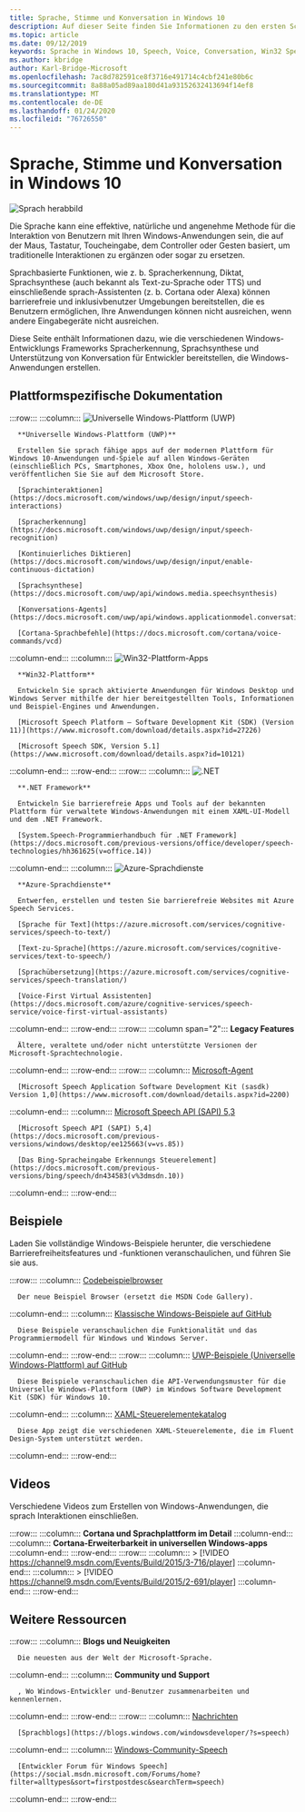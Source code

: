 ```yaml
---
title: Sprache, Stimme und Konversation in Windows 10
description: Auf dieser Seite finden Sie Informationen zu den ersten Schritten bei der Entwicklung von sprachfähigen Windows-apps.
ms.topic: article
ms.date: 09/12/2019
keywords: Sprache in Windows 10, Speech, Voice, Conversation, Win32 Speech apps, UWP Speech apps, WPF Speech apps, WinForms Speech apps
ms.author: kbridge
author: Karl-Bridge-Microsoft
ms.openlocfilehash: 7ac8d782591ce8f3716e491714c4cbf241e80b6c
ms.sourcegitcommit: 8a88a05ad89aa180d41a93152632413694f14ef8
ms.translationtype: MT
ms.contentlocale: de-DE
ms.lasthandoff: 01/24/2020
ms.locfileid: "76726550"
---
```

# <a name="speech-voice-and-conversation-in-windows-10"></a>Sprache, Stimme und Konversation in Windows 10

![Sprach herabbild](images/hero-speech-composite-small.png)

Die Sprache kann eine effektive, natürliche und angenehme Methode für die Interaktion von Benutzern mit Ihren Windows-Anwendungen sein, die auf der Maus, Tastatur, Toucheingabe, dem Controller oder Gesten basiert, um traditionelle Interaktionen zu ergänzen oder sogar zu ersetzen.

Sprachbasierte Funktionen, wie z. b. Spracherkennung, Diktat, Sprachsynthese (auch bekannt als Text-zu-Sprache oder TTS) und einschließende sprach-Assistenten (z. b. Cortana oder Alexa) können barrierefreie und inklusivbenutzer Umgebungen bereitstellen, die es Benutzern ermöglichen, Ihre Anwendungen können nicht ausreichen, wenn andere Eingabegeräte nicht ausreichen.

Diese Seite enthält Informationen dazu, wie die verschiedenen Windows-Entwicklungs Frameworks Spracherkennung, Sprachsynthese und Unterstützung von Konversation für Entwickler bereitstellen, die Windows-Anwendungen erstellen.

## <a name="platform-specific-documentation"></a>Plattformspezifische Dokumentation

:::row:::
   :::column:::
      ![Universelle Windows-Plattform (UWP)](images/platform-uwp.png)

      **Universelle Windows-Plattform (UWP)**

      Erstellen Sie sprach fähige apps auf der modernen Plattform für Windows 10-Anwendungen und-Spiele auf allen Windows-Geräten (einschließlich PCs, Smartphones, Xbox One, hololens usw.), und veröffentlichen Sie Sie auf dem Microsoft Store.

      [Sprachinteraktionen](https://docs.microsoft.com/windows/uwp/design/input/speech-interactions)

      [Spracherkennung](https://docs.microsoft.com/windows/uwp/design/input/speech-recognition)

      [Kontinuierliches Diktieren](https://docs.microsoft.com/windows/uwp/design/input/enable-continuous-dictation)

      [Sprachsynthese](https://docs.microsoft.com/uwp/api/windows.media.speechsynthesis)

      [Konversations-Agents](https://docs.microsoft.com/uwp/api/windows.applicationmodel.conversationalagent)

      [Cortana-Sprachbefehle](https://docs.microsoft.com/cortana/voice-commands/vcd)
   :::column-end:::
   :::column:::
      ![Win32-Plattform-Apps](images/platform-win32.png)

      **Win32-Plattform**

      Entwickeln Sie sprach aktivierte Anwendungen für Windows Desktop und Windows Server mithilfe der hier bereitgestellten Tools, Informationen und Beispiel-Engines und Anwendungen.

      [Microsoft Speech Platform – Software Development Kit (SDK) (Version 11)](https://www.microsoft.com/download/details.aspx?id=27226)
      
      [Microsoft Speech SDK, Version 5.1](https://www.microsoft.com/download/details.aspx?id=10121)
   :::column-end:::
:::row-end:::
:::row:::
   :::column:::
      ![.NET](images/platform-dotnet.png)

      **.NET Framework**

      Entwickeln Sie barrierefreie Apps und Tools auf der bekannten Plattform für verwaltete Windows-Anwendungen mit einem XAML-UI-Modell und dem .NET Framework.

      [System.Speech-Programmierhandbuch für .NET Framework](https://docs.microsoft.com/previous-versions/office/developer/speech-technologies/hh361625(v=office.14))
   :::column-end:::
   :::column:::
      ![Azure-Sprachdienste](images/platform-azure-speech.png)

      **Azure-Sprachdienste**

      Entwerfen, erstellen und testen Sie barrierefreie Websites mit Azure Speech Services.

      [Sprache für Text](https://azure.microsoft.com/services/cognitive-services/speech-to-text/)

      [Text-zu-Sprache](https://azure.microsoft.com/services/cognitive-services/text-to-speech/)
      
      [Sprachübersetzung](https://azure.microsoft.com/services/cognitive-services/speech-translation/)

      [Voice-First Virtual Assistenten](https://docs.microsoft.com/azure/cognitive-services/speech-service/voice-first-virtual-assistants)
   :::column-end:::
:::row-end:::
:::row:::
   :::column span="2":::
      **Legacy Features**

      Ältere, veraltete und/oder nicht unterstützte Versionen der Microsoft-Sprachtechnologie.
   :::column-end:::
:::row-end:::
:::row:::
   :::column:::
      [Microsoft-Agent](https://docs.microsoft.com/windows/win32/lwef/microsoft-agent)

      [Microsoft Speech Application Software Development Kit (sasdk) Version 1,0](https://www.microsoft.com/download/details.aspx?id=2200)
   :::column-end:::
   :::column:::
      [Microsoft Speech API (SAPI) 5,3](https://docs.microsoft.com/previous-versions/windows/desktop/ms723627(v=vs.85))

      [Microsoft Speech API (SAPI) 5,4](https://docs.microsoft.com/previous-versions/windows/desktop/ee125663(v=vs.85))

      [Das Bing-Spracheingabe Erkennungs Steuerelement](https://docs.microsoft.com/previous-versions/bing/speech/dn434583(v%3dmsdn.10))
   :::column-end:::
:::row-end:::

## <a name="samples"></a>Beispiele

Laden Sie vollständige Windows-Beispiele herunter, die verschiedene Barrierefreiheitsfeatures und -funktionen veranschaulichen, und führen Sie sie aus.

:::row:::
   :::column:::
      [Codebeispielbrowser](https://docs.microsoft.com/samples/browse/?term=speech)

      Der neue Beispiel Browser (ersetzt die MSDN Code Gallery).
   :::column-end:::
   :::column:::
      [Klassische Windows-Beispiele auf GitHub](https://github.com/microsoft/Windows-classic-samples/search?q=speech&unscoped_q=speech)

      Diese Beispiele veranschaulichen die Funktionalität und das Programmiermodell für Windows und Windows Server. 
   :::column-end:::
:::row-end:::
:::row:::
   :::column:::
      [UWP-Beispiele (Universelle Windows-Plattform) auf GitHub](https://github.com/microsoft/Windows-universal-samples/search?q=speech&unscoped_q=speech)

      Diese Beispiele veranschaulichen die API-Verwendungsmuster für die Universelle Windows-Plattform (UWP) im Windows Software Development Kit (SDK) für Windows 10.
   :::column-end:::
   :::column:::
      [XAML-Steuerelementekatalog](https://github.com/microsoft/Xaml-Controls-Gallery)

      Diese App zeigt die verschiedenen XAML-Steuerelemente, die im Fluent Design-System unterstützt werden.
   :::column-end:::
:::row-end:::

## <a name="videos"></a>Videos

Verschiedene Videos zum Erstellen von Windows-Anwendungen, die sprach Interaktionen einschließen.

:::row:::
   :::column:::
      **Cortana und Sprachplattform im Detail**
   :::column-end:::
   :::column:::
      **Cortana-Erweiterbarkeit in universellen Windows-apps**
   :::column-end:::
:::row-end:::
:::row:::
   :::column:::
      > [!VIDEO https://channel9.msdn.com/Events/Build/2015/3-716/player]
   :::column-end:::
   :::column:::
      > [!VIDEO https://channel9.msdn.com/Events/Build/2015/2-691/player]
   :::column-end:::
:::row-end:::

## <a name="other-resources"></a>Weitere Ressourcen

:::row:::
   :::column:::
      **Blogs und Neuigkeiten**

      Die neuesten aus der Welt der Microsoft-Sprache.
   :::column-end:::
   :::column:::
      **Community und Support**

      , Wo Windows-Entwickler und-Benutzer zusammenarbeiten und kennenlernen.
   :::column-end:::
:::row-end:::
:::row:::
   :::column:::
      [Nachrichten](https://news.microsoft.com/?s=speech)

      [Sprachblogs](https://blogs.windows.com/windowsdeveloper/?s=speech)
   :::column-end:::
   :::column:::
      [Windows-Community-Speech](https://community.windows.com/search?q=speech)

      [Entwickler Forum für Windows Speech](https://social.msdn.microsoft.com/Forums/home?filter=alltypes&sort=firstpostdesc&searchTerm=speech)
   :::column-end:::
:::row-end:::
